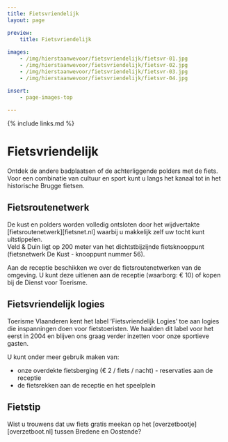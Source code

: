 ```yaml
---
title: Fietsvriendelijk
layout: page

preview:
    title: Fietsvriendelijk
    
images:
    - /img/hierstaanwevoor/fietsvriendelijk/fietsvr-01.jpg
    - /img/hierstaanwevoor/fietsvriendelijk/fietsvr-02.jpg
    - /img/hierstaanwevoor/fietsvriendelijk/fietsvr-03.jpg
    - /img/hierstaanwevoor/fietsvriendelijk/fietsvr-04.jpg

insert:
    - page-images-top
    
---
```



{% include links.md %}

# Fietsvriendelijk

Ontdek de andere badplaatsen of de achterliggende polders met de fiets. Voor een combinatie van cultuur en sport kunt u langs het kanaal tot in het historische Brugge fietsen.


## Fietsroutenetwerk

De kust en polders worden volledig ontsloten door het wijdvertakte [fietsroutenetwerk][fietsnet.nl] waarbij u makkelijk zelf uw tocht kunt uitstippelen.<br>
Veld & Duin ligt op 200 meter van het dichtstbijzijnde fietsknooppunt (fietsnetwerk De Kust - knooppunt nummer 56).

Aan de receptie beschikken we over de fietsroutenetwerken van de omgeving. U kunt deze uitlenen aan de receptie (waarborg: € 10) of kopen bij de Dienst voor Toerisme.


## Fietsvriendelijk logies

Toerisme Vlaanderen kent het label ‘Fietsvriendelijk Logies’ toe aan logies die inspanningen doen voor fietstoeristen.
We haalden dit label voor het eerst in 2004 en blijven ons graag verder inzetten voor onze sportieve gasten.

U kunt onder meer gebruik maken van:


- onze overdekte fietsberging (€ 2 / fiets / nacht) - reservaties aan de receptie
- de fietsrekken aan de receptie en het speelplein


## Fietstip

Wist u trouwens dat uw fiets gratis meekan op het [overzetbootje][overzetboot.nl] tussen Bredene en Oostende?


